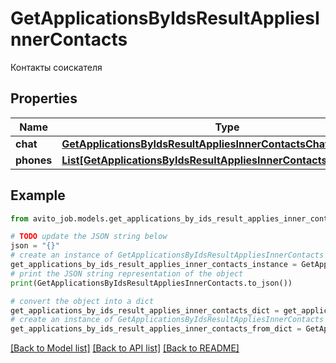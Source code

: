 # GetApplicationsByIdsResultAppliesInnerContacts

Контакты соискателя

## Properties

Name | Type | Description | Notes
------------ | ------------- | ------------- | -------------
**chat** | [**GetApplicationsByIdsResultAppliesInnerContactsChat**](GetApplicationsByIdsResultAppliesInnerContactsChat.md) |  | [optional] 
**phones** | [**List[GetApplicationsByIdsResultAppliesInnerContactsPhonesInner]**](GetApplicationsByIdsResultAppliesInnerContactsPhonesInner.md) |  | [optional] 

## Example

```python
from avito_job.models.get_applications_by_ids_result_applies_inner_contacts import GetApplicationsByIdsResultAppliesInnerContacts

# TODO update the JSON string below
json = "{}"
# create an instance of GetApplicationsByIdsResultAppliesInnerContacts from a JSON string
get_applications_by_ids_result_applies_inner_contacts_instance = GetApplicationsByIdsResultAppliesInnerContacts.from_json(json)
# print the JSON string representation of the object
print(GetApplicationsByIdsResultAppliesInnerContacts.to_json())

# convert the object into a dict
get_applications_by_ids_result_applies_inner_contacts_dict = get_applications_by_ids_result_applies_inner_contacts_instance.to_dict()
# create an instance of GetApplicationsByIdsResultAppliesInnerContacts from a dict
get_applications_by_ids_result_applies_inner_contacts_from_dict = GetApplicationsByIdsResultAppliesInnerContacts.from_dict(get_applications_by_ids_result_applies_inner_contacts_dict)
```
[[Back to Model list]](../README.md#documentation-for-models) [[Back to API list]](../README.md#documentation-for-api-endpoints) [[Back to README]](../README.md)


